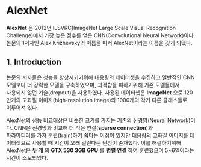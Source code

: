 # AlexNet  

 **AlexNet** 은 2012년 ILSVRC(ImageNet Large Scale Visual Recognition Challenge)에서 가장 높은 점수를 얻은 CNN(Convolutional Neural Network)이다.  
논문의 1저자인 Alex Krizhevsky의 이름을 따서 AlexNet이라는 이름을 갖게 되었다.  

## 1. Introduction  

 논문의 저자들은 성능을 향상시키기위해 대용량의 데이터셋을 수집하고 일반적인 CNN 모델보다 더 강력한 모델을 구축하였으며, 과적합을 피하기위해 기존 모델들에서  
사용되지 않던 기술(dropout)을 사용하였다. 사용된 데이터셋은 **ImageNet** 으로 120만개의 고화질 이미지(high-resolution image)와 1000개의 각기 다른 클래스들로  
이루어져 있다.  

 AlexNet의 성능 비교대상은 비슷한 크기를 가지는 기존의 신경망(Neural Network)이다. CNN은 신경망과 비교해 더 적은 연결(**sparse connection**)과  
파라마티러를 가져 훈련(train)하기 쉽다는 이점이 있지만 대용량의 고화질 이미지를 데이터셋으로 사용할 때 시간이 오래 걸린다는 단점이 존재했다. 이를 해결하기위해  
AlexNet은 **두 개** 의 **GTX 530 3GB GPU** 를 **병렬 연결** 하여 훈련했으며 5~6일이라는 시간이 소모되었다.  
